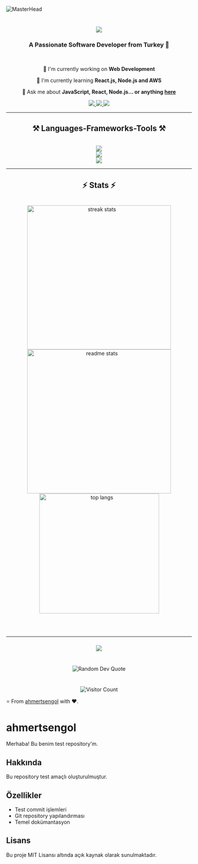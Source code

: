 ![MasterHead](https://mir-s3-cdn-cf.behance.net/project_modules/max_1200/79731568097599.5b50bca477735.jpg)

<h1 align="center">
    <img src="https://readme-typing-svg.herokuapp.com/?font=Righteous&size=35&center=true&vCenter=true&width=500&height=70&duration=4000&lines=Hi+There!+👋;+I'm+Ahmet+Mert+Şengöl!;" />
</h1>

<h3 align="center">A Passionate Software Developer from Turkey 🚀</h3>

<br/>

<div align="center">
 
 🔭 I'm currently working on **Web Development**
 
 🌱 I'm currently learning **React.js, Node.js and AWS**

 💬 Ask me about **JavaScript, React, Node.js... or anything [here](https://github.com/ahmertsengol/ahmertsengol/issues)**

 </div>

<div align="center"> 
  <a href="mailto:[21sandn21@gmail.com]">
    <img src="https://img.shields.io/badge/Gmail-333333?style=for-the-badge&logo=gmail&logoColor=red" />
  </a>
  <a href="https://www.linkedin.com/in/ahmertsengol" target="_blank">
  <img src="https://img.shields.io/badge/LinkedIn-0077B5?style=for-the-badge&logo=linkedin&logoColor=white" />
</a>

  <a href="[MyPortfolio](https://github.com/ahmertsengol/MyPortfolio)" target="_blank">
     <img src="https://img.shields.io/badge/Portfolio-FF5722?style=for-the-badge&logo=todoist&logoColor=white" />
  </a>
</div>

 <hr/>
 
<h2 align="center">⚒️ Languages-Frameworks-Tools ⚒️</h2>
<br/>
<div align="center">
    <img src="https://skillicons.dev/icons?i=javascript,typescript,react,nodejs,python,java" /><br>
    <img src="https://skillicons.dev/icons?i=html,css,bootstrap,mongodb,mysql,docker" /><br>
    <img src="https://skillicons.dev/icons?i=vscode,github,git,aws,postman,figma" />
</div>




<hr/>

<h2 align="center">⚡ Stats ⚡</h2>
<br>
<div align=center>
  <img width=390 src="https://github-readme-streak-stats-salesp07.vercel.app/?user=ahmertsengol&count_private=true&theme=react&border_radius=10" alt="streak stats"/>
  <img width=390 src="https://github-readme-stats-salesp07.vercel.app/api?username=ahmertsengol&count_private=true&show_icons=true&theme=react&rank_icon=github&border_radius=10" alt="readme stats" />
  <br/>
  <img width=325 align="center" src="https://github-readme-stats-salesp07.vercel.app/api/top-langs/?username=ahmertsengol&hide=HTML&langs_count=8&layout=compact&theme=react&border_radius=10&size_weight=0.5&count_weight=0.5&exclude_repo=github-readme-stats" alt="top langs" />
</div>

<br/><br/>

<hr/>

<h3 align="center">
    <img src="https://readme-typing-svg.herokuapp.com/?font=Righteous&size=25&center=true&vCenter=true&width=500&height=70&duration=4000&lines=Thanks+for+visiting!+✌️;Send+me+a+message+on+LinkedIn!;I'm+always+down+to+collab+:)">
</h3>

#

<div align="center">
<img src="https://quotes-github-readme.vercel.app/api?type=horizontal&theme=tokyonight" alt="Random Dev Quote"/>
</div>

#

<div align="center">
<img src="https://profile-counter.glitch.me/ahmertsengol/count.svg" alt="Visitor Count"/>
</div>

⭐️ From [ahmertsengol](https://github.com/ahmertsengol) with ❤️. 

# ahmertsengol

Merhaba! Bu benim test repository'm.

## Hakkında

Bu repository test amaçlı oluşturulmuştur.

## Özellikler

- Test commit işlemleri
- Git repository yapılandırması
- Temel dokümantasyon

## Lisans

Bu proje MIT Lisansı altında açık kaynak olarak sunulmaktadır. 
